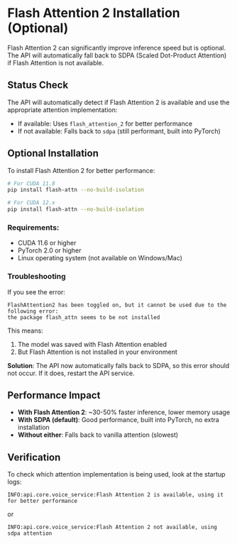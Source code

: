 # Flash Attention 2 Installation (Optional)

Flash Attention 2 can significantly improve inference speed but is optional. The API will automatically fall back to SDPA (Scaled Dot-Product Attention) if Flash Attention is not available.

## Status Check

The API will automatically detect if Flash Attention 2 is available and use the appropriate attention implementation:
- If available: Uses `flash_attention_2` for better performance
- If not available: Falls back to `sdpa` (still performant, built into PyTorch)

## Optional Installation

To install Flash Attention 2 for better performance:

```bash
# For CUDA 11.8
pip install flash-attn --no-build-isolation

# For CUDA 12.x
pip install flash-attn --no-build-isolation
```

### Requirements:
- CUDA 11.6 or higher
- PyTorch 2.0 or higher
- Linux operating system (not available on Windows/Mac)

### Troubleshooting

If you see the error:
```
FlashAttention2 has been toggled on, but it cannot be used due to the following error: 
the package flash_attn seems to be not installed
```

This means:
1. The model was saved with Flash Attention enabled
2. But Flash Attention is not installed in your environment

**Solution**: The API now automatically falls back to SDPA, so this error should not occur. If it does, restart the API service.

## Performance Impact

- **With Flash Attention 2**: ~30-50% faster inference, lower memory usage
- **With SDPA (default)**: Good performance, built into PyTorch, no extra installation
- **Without either**: Falls back to vanilla attention (slowest)

## Verification

To check which attention implementation is being used, look at the startup logs:

```
INFO:api.core.voice_service:Flash Attention 2 is available, using it for better performance
```

or

```
INFO:api.core.voice_service:Flash Attention 2 not available, using sdpa attention
```